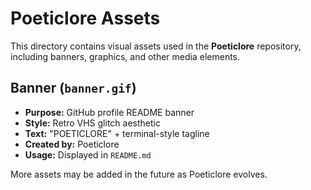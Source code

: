 # Poeticlore Assets

This directory contains visual assets used in the **Poeticlore** repository, including banners, graphics, and other media elements.

## Banner (`banner.gif`)
- **Purpose:** GitHub profile README banner  
- **Style:** Retro VHS glitch aesthetic  
- **Text:** "POETICLORE" + terminal-style tagline  
- **Created by:** Poeticlore  
- **Usage:** Displayed in `README.md`  

More assets may be added in the future as Poeticlore evolves.
